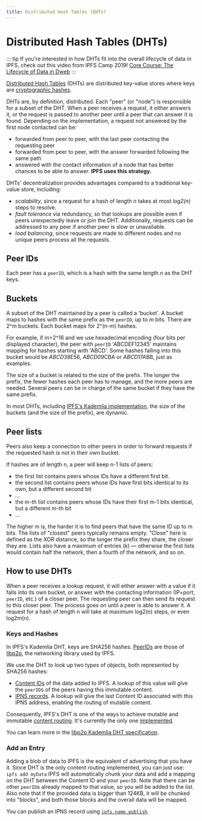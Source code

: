 ```yaml
---
title: Distributed Hash Tables (DHTs)
---
```


# Distributed Hash Tables (DHTs)

::: tip
If you're interested in how DHTs fit into the overall lifecycle of data in IPFS, check out this video from IPFS Camp 2019! [Core Course: The Lifecycle of Data in Dweb](https://www.youtube.com/watch?v=fLUq0RkiTBA)
:::

[Distributed Hash Tables](https://en.wikipedia.org/wiki/Distributed_hash_table) (DHTs) are distributed key-value stores where keys are [cryptographic hashes](/essentials/hashing).

DHTs are, by definition, distributed. Each "peer" (or "node") is responsible for a subset of the DHT.
When a peer receives a request, it either answers it, or the request is passed to another peer until a peer that can answer it is found.
Depending on the implementation, a request not answered by the first node contacted can be:

- forwarded from peer to peer, with the last peer contacting the requesting peer
- forwarded from peer to peer, with the answer forwarded following the same path
- answered with the contact information of a node that has better chances to be able to answer. **IPFS uses this strategy.**

DHTs' decentralization provides advantages compared to a traditional key-value store, including:

- _scalability_, since a request for a hash of length _n_ takes at most _log2(n)_ steps to resolve.
- _fault tolerance_ via redundancy, so that lookups are possible even if peers unexpectedly leave or join the DHT. Additionally, requests can be addressed to any peer if another peer is slow or unavailable.
- _load balancing_, since requests are made to different nodes and no unique peers process all the requests.

## Peer IDs

Each peer has a `peerID`, which is a hash with the same length _n_ as the DHT keys.

## Buckets

A subset of the DHT maintained by a peer is called a 'bucket'.
A bucket maps to hashes with the same prefix as the `peerID`, up to _m_ bits. There are 2^m buckets. Each bucket maps for 2^(n-m) hashes.

For example, if _m_=2^16 and we use hexadecimal encoding (four bits per displayed character), the peer with `peerID` 'ABCDEF12345' maintains mapping for hashes starting with 'ABCD'.
Some hashes falling into this bucket would be *ABCD*38E56, *ABCD*09CBA or *ABCD*17ABB, just as examples.

The size of a bucket is related to the size of the prefix. The longer the prefix, the fewer hashes each peer has to manage, and the more peers are needed.
Several peers can be in charge of the same bucket if they have the same prefix.

In most DHTs, including [IPFS's Kademlia implementation](https://github.com/libp2p/specs/blob/8b89dc2521b48bf6edab7c93e8129156a7f5f02c/kad-dht/README.md), the size of the buckets (and the size of the prefix), are dynamic.

## Peer lists

Peers also keep a connection to other peers in order to forward requests if the requested hash is not in their own bucket.

If hashes are of length n, a peer will keep n-1 lists of peers:

- the first list contains peers whose IDs have a different first bit.
- the second list contains peers whose IDs have first bits identical to its own, but a different second bit
- ...
- the m-th list contains peers whose IDs have their first m-1 bits identical, but a different m-th bit
- ...

The higher m is, the harder it is to find peers that have the same ID up to m bits. The lists of "closest" peers typically remains empty.
"Close" here is defined as the XOR distance, so the longer the prefix they share, the closer they are.
Lists also have a maximum of entries (k) — otherwise the first lists would contain half the network, then a fourth of the network, and so on.

## How to use DHTs

When a peer receives a lookup request, it will either answer with a value if it falls into its own bucket, or answer with the contacting information (IP+port, `peerID`, etc.) of a closer peer. The requesting peer can then send its request to this closer peer. The process goes on until a peer is able to answer it.
A request for a hash of length n will take at maximum log2(n) steps, or even log2m(n).

### Keys and Hashes

In IPFS's Kademlia DHT, keys are SHA256 hashes. [PeerIDs](https://docs.libp2p.io/concepts/peer-id/) are those of [libp2p](https://libp2p.io/), the networking library used by IPFS.

We use the DHT to look up two types of objects, both represented by SHA256 hashes:

- [Content IDs](/essentials/content-addressing) of the data added to IPFS. A lookup of this value will give the `peerID`s of the peers having this immutable content.
- [IPNS records](/essentials/ipns). A lookup will give the last Content ID associated with this IPNS address, enabling the routing of mutable content.

Consequently, IPFS's DHT is one of the ways to achieve mutable and immutable [content routing](https://docs.libp2p.io/concepts/content-routing/). It's currently the only one [implemented](https://libp2p.io/implementations/#peer-routing).

You can learn more in the [libp2p Kademlia DHT specification](https://github.com/libp2p/specs/blob/8b89dc2521b48bf6edab7c93e8129156a7f5f02c/kad-dht/README.md).

### Add an Entry

Adding a blob of data to IPFS is the equivalent of advertising that you have it. Since DHT is the only content routing implemented, you can just use:
`ipfs add myData`
IPFS will automatically chunk your data and add a mapping on the DHT between the Content ID and your `peerID`. Note that there can be other `peerID`s already mapped to that value, so you will be added to the list. Also note that if the provided data is bigger than 124KB, it will be chunked into "blocks", and both those blocks and the overall data will be mapped.

You can publish an IPNS record using [`ipfs.name.publish`](/essentials/ipns).
